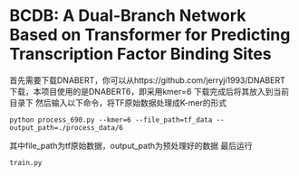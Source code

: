 # BCDB: A Dual-Branch Network Based on Transformer for Predicting Transcription Factor Binding Sites
首先需要下载DNABERT，你可以从https://github.com/jerryji1993/DNABERT
下载，本项目使用的是DNABERT6，即采用kmer=6
下载完成后将其放入到当前目录下
然后输入以下命令，将TF原始数据处理成K-mer的形式
```
python process_690.py --kmer=6 --file_path=tf_data --output_path=./process_data/6
```
其中file_path为tf原始数据，output_path为预处理好的数据
最后运行
```
train.py
```
